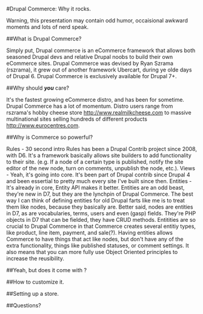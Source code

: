 #Drupal Commerce: Why it rocks.

Warning, this presentation may contain odd humor, occaisional awkward moments and lots of nerd speak.

##What is Drupal Commerce?

Simply put, Drupal commerce is an eCommerce framework that allows both seasoned Drupal devs and relative Drupal noobs to build their own eCommerce sites. Drupal Commerce was devised by Ryan Szrama (rszrama), it grew out of another framework Ubercart, during ye olde days of Drupal 6.  Drupal Commerce is exclusively available for Drupal 7+.

##Why should ***you*** care?

It's the fastest growing eCommerce distro, and has been for sometime.  Drupal Commerce has a lot of momentum.  Distro users range from rszrama's hobby cheese store http://www.realmilkcheese.com to massive multinational sites selling hundreds of different products http://www.eurocentres.com.


##Why is Commerce so powerful?

Rules - 30 second intro
Rules has been a Drupal Contrib project since 2008, with D6.  It's a framework basically allows site builders to add functionality to their site.  (e.g. If a node of a certain type is published, notify the site editor of the new node, turn on comments,  unpublish the node, etc.).
Views - Yeah, it's going into core.  It's been part of Drupal contrib since Drupal 4 and been essertial to pretty much every site I've built since then.
Entities - It's already in core, Entity API makes it better.  Entities are an odd beast, they're new in D7, but they are the lynchpin of Drupal Commerce.
The best way I can think of defining entities for old Drupal farts like me is to treat them like nodes, because they basically are.  Better said, nodes are entities in D7, as are vocabularies, terms, users and even (gasp) fields.
  They're PHP objects in D7 that can be fielded, they have CRUD methods.  Entitities are so crucial to Drupal Commerce in that Commerce creates several entitiy types, like product, line item, payment, and sale(?).
  Having entities allows Commerce to have things that act like nodes, but don't have any of the extra functionality, things like published statuses, or comment settings.  It also means that you can more fully use Object Oriented principles to increase the reusibility.

##Yeah, but does it come with <insert payment method here>?

##How to customize it.

##Setting up a store.

##Questions?

